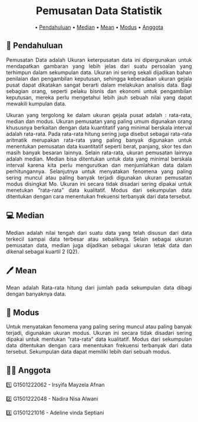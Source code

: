 <div align="center">

# **Pemusatan Data Statistik**

• [Pendahuluan](#book-Pendahuluan)
• [Median](#computer-Median) 
• [Mean](#pen-Mean)
• [Modus](#memo-Modus)
• [Anggota](#construction_worker_woman-Anggota)
  
</div>
  

## :book: **Pendahuluan**
<div align="justify">
      Pemusatan Data adalah Ukuran keterpusatan data ini dipergunakan untuk mendapatkan gambaran yang lebih jelas dari suatu persoalan yang terhimpun dalam sekumpulan data. Ukuran ini sering sekali dijadikan bahan penilaian dan pengambilan keputusan, sehingga keberadaan ukuran gejala pusat dapat dikatakan sangat berarti dalam melakukan analisis data. Bagi sebagian orang, seperti pelaku bisnis dan ekonomi untuk pengambilan keputusan, mereka perlu mengetahui lebih jauh sebuah nilai yang dapat mewakili kumpulan data. 
  
Ukuran yang tergolong ke dalam ukuran gejala pusat adalah : rata-rata, median dan modus. Ukuran pemusatan yang paling umum digunakan orang khususnya berkaitan dengan data kuantitatif yang minimal berskala interval adalah rata-rata. Pada rata-rata hitung sering juga disebut sebagai rata-rata aritmatik merupakan rata-rata yang paling banyak digunakan untuk menentukan pemusatan data kuantitatif seperti berat, panjang, skor tes dan masih banyak besaran lainnya. 
Selain rata-rata, ukuran pemusatan lainnya adalah median. Median bisa ditentukan untuk data yang minimal berskala interval karena kita perlu mengurutkan dan menjumlahkan data dalam perhitungannya. Selanjutnya untuk menyatakan fenomena yang paling sering muncul atau paling banyak terjadi digunakan ukuran pemusatan modus disingkat Mo. Ukuran ini secara tidak disadari sering dipakai untuk menetukan ”rata-rata” data kualitatif. Modus dari sekumpulan data ditentukan dengan cara menentukan frekuensi terbanyak dari data tersebut. 
  
</div>


## :computer: **Median**
<div align="justify">
Median adalah nilai tengah dari suatu data yang telah disusun dari data terkecil sampai data terbesar atau sebaliknya. Selain sebagai ukuran pemusatan data, median juga dijadikan sebagai ukuran letak data dan dikenal sebagai kuartil 2 (Q2).

  
</div>


## :pen: Mean
<div align="justify">
Mean adalah Rata-rata hitung dari jumlah pada sekumpulan data dibagi dengan banyaknya data. 



</div>



## :memo: **Modus**
<div align="justify">
Untuk menyatakan fenomena yang paling sering muncul atau paling banyak terjadi, digunakan ukuran modus. Ukuran ini secara tidak disadari sering dipakai untuk mentukan ”rata-rata” data kualitatif. Modus dari sekumpulan data ditentukan dengan cara menentukan frekuensi terbanyak dari data tersebut. Sekumpulan data dapat memiliki lebih dari sebuah modus.

</div>


## :construction_worker_woman: **Anggota**
<div align="justify">
  
1️⃣ G1501222062 - Irsyifa Mayzela Afnan   

2️⃣ G1501222048 - Nadira Nisa Alwani  

3️⃣ G1501221016 - Adeline vinda Septiani

</div>
